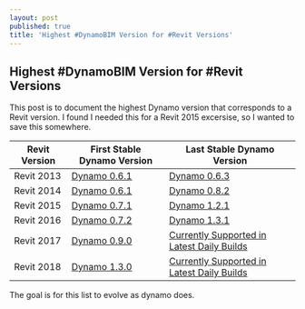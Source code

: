 ```yaml
---
layout: post
published: true
title: 'Highest #DynamoBIM Version for #Revit Versions'
---
```

## Highest #DynamoBIM Version for #Revit Versions

This post is to document the highest Dynamo version that corresponds to a Revit version. I found I needed this for a Revit 2015 excersise, so I wanted to save this somewhere.


| Revit Version    | First Stable Dynamo Version | Last Stable Dynamo Version     |
| ---------------- | --------------------------- | ------------------------------ |
| Revit 2013       | [Dynamo 0.6.1](http://dyn-builds-data.s3-us-west-2.amazonaws.com/DynamoInstall0.6.1.exe) | [Dynamo 0.6.3](http://dyn-builds-data.s3-us-west-2.amazonaws.com/DynamoInstall0.6.3.exe)|
| Revit 2014       | [Dynamo 0.6.1](http://dyn-builds-data.s3-us-west-2.amazonaws.com/DynamoInstall0.6.1.exe) | [Dynamo 0.8.2](http://dyn-builds-data.s3-us-west-2.amazonaws.com/DynamoInstall0.8.2.exe)|
| Revit 2015       | [Dynamo 0.7.1](http://dyn-builds-data.s3-us-west-2.amazonaws.com/DynamoInstall0.7.1.exe) | [Dynamo 1.2.1](http://dyn-builds-data.s3-us-west-2.amazonaws.com/DynamoInstall1.2.1.exe)|
| Revit 2016       | [Dynamo 0.7.2](http://dyn-builds-data.s3-us-west-2.amazonaws.com/DynamoInstall0.7.2.exe) | [Dynamo 1.3.1](http://dyn-builds-data.s3-us-west-2.amazonaws.com/DynamoInstall1.3.1.exe)|
| Revit 2017       | [Dynamo 0.9.0](http://dyn-builds-data.s3-us-west-2.amazonaws.com/DynamoInstall0.9.0.exe) | [Currently Supported in Latest Daily Builds](http://dynamobuilds.com/)|
| Revit 2018       | [Dynamo 1.3.0](http://dyn-builds-data.s3-us-west-2.amazonaws.com/DynamoInstall1.3.0.exe) | [Currently Supported in Latest Daily Builds](http://dynamobuilds.com/)|

The goal is for this list to evolve as dynamo does.
